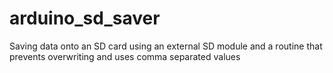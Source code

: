 # arduino_sd_saver
Saving data onto an SD card using an external SD module and a routine that prevents overwriting and uses comma separated values
